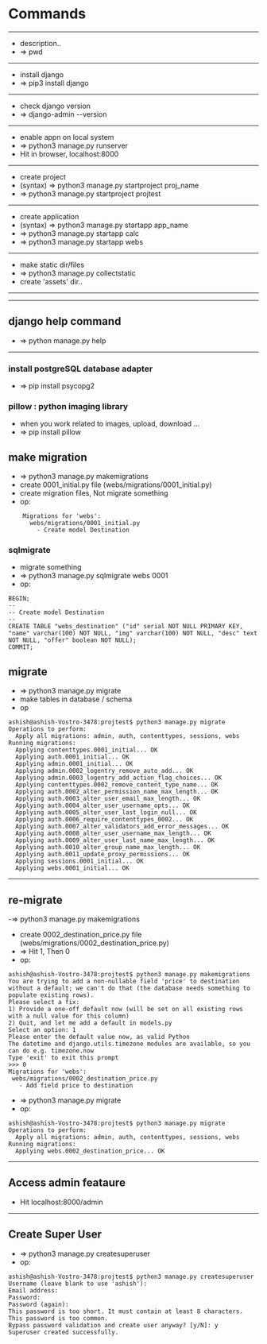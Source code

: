 # Commands
	
---
- description..
- => pwd


---
- install django
- => pip3 install django


---
- check django version
- => django-admin --version


---
- enable appn on local system
- => python3 manage.py runserver
- Hit in browser, localhost:8000


---
- create project
- (syntax) => python3 manage.py startproject proj_name
- => python3 manage.py startproject projtest


---
- create application
- (syntax) => python3 manage.py startapp app_name
- => python3 manage.py startapp calc
- => python3 manage.py startapp webs


---
- make static dir/files
- => python3 manage.py collectstatic
- create 'assets' dir..
---


---
## django help command
- => python manage.py help


---
### install postgreSQL database adapter
- => pip install psycopg2


### pillow : python imaging library
- when you work related to images, upload, download ...
- => pip install pillow


## make migration
- => python3 manage.py makemigrations
- create 0001_initial.py file (webs/migrations/0001_initial.py)
- create migration files, Not migrate something
- op:
```
    Migrations for 'webs':
      webs/migrations/0001_initial.py
        - Create model Destination
```

### sqlmigrate
- migrate something
- => python3 manage.py sqlmigrate webs 0001
- op:
```
BEGIN;
--
-- Create model Destination
--
CREATE TABLE "webs_destination" ("id" serial NOT NULL PRIMARY KEY, "name" varchar(100) NOT NULL, "img" varchar(100) NOT NULL, "desc" text NOT NULL, "offer" boolean NOT NULL);
COMMIT;

```

## migrate
- => python3 manage.py migrate
- make tables in database / schema
- op
```
ashish@ashish-Vostro-3478:projtest$ python3 manage.py migrate
Operations to perform:
  Apply all migrations: admin, auth, contenttypes, sessions, webs
Running migrations:
  Applying contenttypes.0001_initial... OK
  Applying auth.0001_initial... OK
  Applying admin.0001_initial... OK
  Applying admin.0002_logentry_remove_auto_add... OK
  Applying admin.0003_logentry_add_action_flag_choices... OK
  Applying contenttypes.0002_remove_content_type_name... OK
  Applying auth.0002_alter_permission_name_max_length... OK
  Applying auth.0003_alter_user_email_max_length... OK
  Applying auth.0004_alter_user_username_opts... OK
  Applying auth.0005_alter_user_last_login_null... OK
  Applying auth.0006_require_contenttypes_0002... OK
  Applying auth.0007_alter_validators_add_error_messages... OK
  Applying auth.0008_alter_user_username_max_length... OK
  Applying auth.0009_alter_user_last_name_max_length... OK
  Applying auth.0010_alter_group_name_max_length... OK
  Applying auth.0011_update_proxy_permissions... OK
  Applying sessions.0001_initial... OK
  Applying webs.0001_initial... OK
```


---
## re-migrate
 -=> python3 manage.py makemigrations
 - create 0002_destination_price.py file (webs/migrations/0002_destination_price.py)
 - => Hit 1, Then 0
 - op:
 ```
ashish@ashish-Vostro-3478:projtest$ python3 manage.py makemigrations
You are trying to add a non-nullable field 'price' to destination without a default; we can't do that (the database needs something to populate existing rows).
Please select a fix:
 1) Provide a one-off default now (will be set on all existing rows with a null value for this column)
 2) Quit, and let me add a default in models.py
Select an option: 1
Please enter the default value now, as valid Python
The datetime and django.utils.timezone modules are available, so you can do e.g. timezone.now
Type 'exit' to exit this prompt
>>> 0
Migrations for 'webs':
  webs/migrations/0002_destination_price.py
    - Add field price to destination
```

- => python3 manage.py migrate
- op:
```
ashish@ashish-Vostro-3478:projtest$ python3 manage.py migrate
Operations to perform:
  Apply all migrations: admin, auth, contenttypes, sessions, webs
Running migrations:
  Applying webs.0002_destination_price... OK
```


---
## Access admin feataure
- Hit localhost:8000/admin


---
## Create Super User
- => python3 manage.py createsuperuser
- op:
```
ashish@ashish-Vostro-3478:projtest$ python3 manage.py createsuperuser
Username (leave blank to use 'ashish'):       
Email address: 
Password: 
Password (again): 
This password is too short. It must contain at least 8 characters.
This password is too common.
Bypass password validation and create user anyway? [y/N]: y
Superuser created successfully.
```

